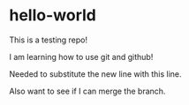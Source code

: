 # hello-world
This is a testing repo!

I am learning how to use git and github!

Needed to substitute the new line with this line.

Also want to see if I can merge the branch.